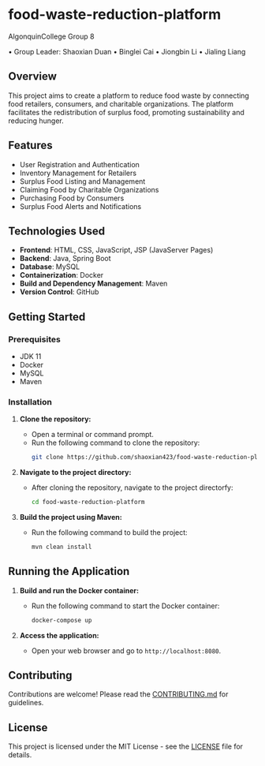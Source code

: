 # food-waste-reduction-platform
AlgonquinCollege Group 8

• Group Leader: Shaoxian Duan
• Binglei Cai
• Jiongbin Li
• Jialing Liang

## Overview
This project aims to create a platform to reduce food waste by connecting food retailers, consumers, and charitable organizations. The platform facilitates the redistribution of surplus food, promoting sustainability and reducing hunger.

## Features
- User Registration and Authentication
- Inventory Management for Retailers
- Surplus Food Listing and Management
- Claiming Food by Charitable Organizations
- Purchasing Food by Consumers
- Surplus Food Alerts and Notifications

## Technologies Used
- **Frontend**: HTML, CSS, JavaScript, JSP (JavaServer Pages)
- **Backend**: Java, Spring Boot
- **Database**: MySQL
- **Containerization**: Docker
- **Build and Dependency Management**: Maven
- **Version Control**: GitHub

## Getting Started
### Prerequisites
- JDK 11
- Docker
- MySQL
- Maven

### Installation
1. **Clone the repository:**
   - Open a terminal or command prompt.
   - Run the following command to clone the repository:
     ```sh
     git clone https://github.com/shaoxian423/food-waste-reduction-platform.git
     ```

2. **Navigate to the project directory:**
   - After cloning the repository, navigate to the project directorfy:
     ```sh
     cd food-waste-reduction-platform
     ```

3. **Build the project using Maven:**
   - Run the following command to build the project:
     ```sh
     mvn clean install
     ```

## Running the Application
1. **Build and run the Docker container:**
   - Run the following command to start the Docker container:
     ```sh
     docker-compose up
     ```

2. **Access the application:**
   - Open your web browser and go to `http://localhost:8080`.

## Contributing
Contributions are welcome! Please read the [CONTRIBUTING.md](CONTRIBUTING.md) for guidelines.

## License
This project is licensed under the MIT License - see the [LICENSE](LICENSE) file for details.
